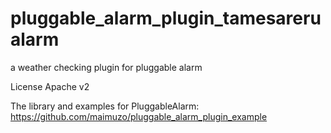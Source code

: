 pluggable_alarm_plugin_tamesarerualarm
======================================

a weather checking plugin for pluggable alarm


License Apache v2


The library and examples for PluggableAlarm:
https://github.com/maimuzo/pluggable_alarm_plugin_example


